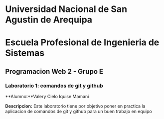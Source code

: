 # Universidad Nacional de San Agustin de Arequipa

# Escuela Profesional de Ingenieria de Sistemas

## Programacion Web 2 - Grupo E

### Laboratorio 1: comandos de git y github

**Alumno:**Valery Cielo Iquise Mamani 

**Descripcion:** Este laboratorio tiene por objetivo poner en practica la aplicacion de 
comandos de git y github para un buen trabajo en equipo
